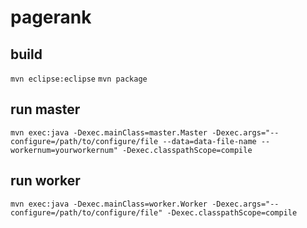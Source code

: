 # pagerank

## build
`mvn eclipse:eclipse`
`mvn package`

## run master
`mvn exec:java -Dexec.mainClass=master.Master -Dexec.args="--configure=/path/to/configure/file --data=data-file-name --workernum=yourworkernum" -Dexec.classpathScope=compile`

## run worker
`mvn exec:java -Dexec.mainClass=worker.Worker -Dexec.args="--configure=/path/to/configure/file" -Dexec.classpathScope=compile`
